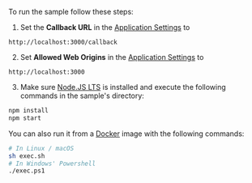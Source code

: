 To run the sample follow these steps:

1) Set the **Callback URL** in the [Application Settings](${manage_url}/#/applications/${account.clientId}/settings) to
```text
http://localhost:3000/callback
```
2) Set **Allowed Web Origins** in the [Application Settings](${manage_url}/#/applications/${account.clientId}/settings) to
```text
http://localhost:3000
```
3) Make sure [Node.JS LTS](https://nodejs.org/en/download/) is installed and execute the following commands in the sample's directory:
```bash
npm install
npm start
```
You can also run it from a [Docker](https://www.docker.com) image with the following commands:

```bash
# In Linux / macOS
sh exec.sh
# In Windows' Powershell
./exec.ps1
```